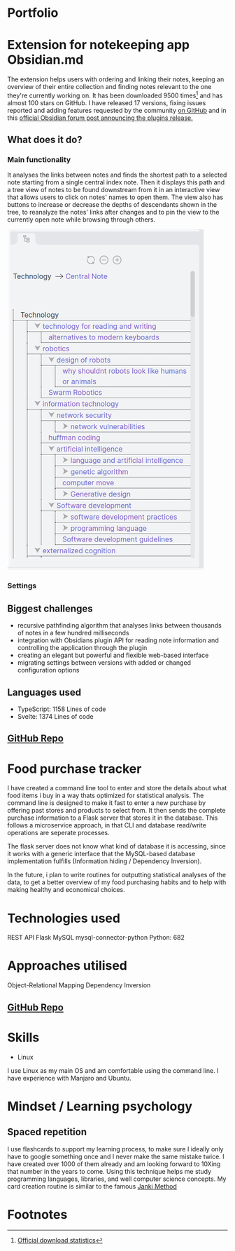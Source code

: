 # Portfolio

# Extension for notekeeping app Obsidian.md

The extension helps users with ordering and linking their notes, keeping an overview of their entire collection and finding notes relevant to the one they're currently working on. It has been downloaded 9500 times[^mocdownloads] and has almost 100 stars on GitHub.
I have released 17 versions, fixing issues reported and adding features requested by the community [on GitHub](https://github.com/Robin-Haupt-1/Obsidian-Map-of-Content/issues?q=+is%3Aissue+-author%3ARobin-Haupt-1+) and in this [official Obsidian forum post announcing the plugins release.](https://forum.obsidian.md/t/map-of-content-plugin-release/25209/4)

## What does it do?

### Main functionality

It analyses the links between notes and finds the shortest path to a selected note starting from a single central index note. Then it displays this path and a tree view of notes to be found downstream from it in an interactive view that allows users to click on notes' names to open them.
The view also has buttons to increase or decrease the depths of descendants shown in the tree, to reanalyze the notes' links after changes and to pin the view to the currently open note while browsing through others.

![MOC view](https://github.com/Robin-Haupt-1/Portfolio/blob/main/images/moc.png)

### Settings



## Biggest challenges

- recursive pathfinding algorithm that analyses links between thousands of notes in a few hundred milliseconds
- integration with Obsidians plugin API for reading note information and controlling the application through the plugin
- creating an elegant but powerful and flexible web-based interface
- migrating settings between versions with added or changed configuration options


## Languages used

- TypeScript: 1158 Lines of code
- Svelte: 1374 Lines of code

## [GitHub Repo](https://github.com/Robin-Haupt-1/Obsidian-Map-of-Content)


# Food purchase tracker

I have created a command line tool to enter and store the details about what food items i buy in a way thats optimized for statistical analysis. The command line is designed to make it fast to enter a new purchase by offering past stores and products to select from. It then sends the complete purchase information to a Flask server that stores it in the database. This follows a microservice approach, in that CLI and database read/write operations are seperate processes.

The flask server does not know what kind of database it is accessing, since it works with a generic interface that the MySQL-based database implementation fulfills (Information hiding / Dependency Inversion).

In the future, i plan to write routines for outputting statistical analyses of the data, to get a better overview of my food purchasing habits and to help with making healthy and economical choices.

# Technologies used

REST API
Flask
MySQL
mysql-connector-python
Python: 682

# Approaches utilised

Object-Relational Mapping
Dependency Inversion


## [GitHub Repo](https://github.com/Robin-Haupt-1/Food-purchases-tracking-and-analysis)


# Skills

- Linux

I use Linux as my main OS and am comfortable using the command line. I have experience with Manjaro and Ubuntu.


# Mindset / Learning psychology

## Spaced repetition

I use flashcards to support my learning process, to make sure I ideally only have to google something once and I never make the same mistake twice. I have created over 1000 of them already and am looking forward to 10Xing that number in the years to come. Using this technique helps me study programming languages, libraries, and well computer science concepts. My card creation routine is similar to the famous [Janki Method](https://www.jackkinsella.ie/articles/janki-method)


# Footnotes

[^mocdownloads]: [Official download statistics](https://github.com/obsidianmd/obsidian-releases/blob/b389b36debc012a93e52ae09a77be9cadbfcd050/community-plugin-stats.json#L6166)
